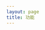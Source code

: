 ```yaml
---
layout: page
title: 功能
---
```


<script setup>
  import PageHeader from "./.vitepress/theme/components/PageHeader.vue";
  import FeaturePageSection from "./.vitepress/theme/components/FeaturePageSection.vue";
  import FeatureList from "./.vitepress/theme/components/FeatureList.vue";
  import { users, webDomains, mail, dns, databases, serverAdmin } from "./_data/features";
</script>

<FeaturePage>
  <PageHeader>
    <template #title>功能</template>
  </PageHeader>
  <FeaturePageSection image="/images/undraw_two_factor_authentication_namy.svg">
    <template #title>用户</template>
    <template #lead>与其他用户共享服务器访问权限，并限制其可用资源。</template>
    <template #list>
      <FeatureList :items="users"></FeatureList>
    </template>
  </FeaturePageSection>
  <FeaturePageSection image="/images/undraw_web_developer_re_h7ie.svg">
    <template #title>网站域名</template>
    <template #lead>添加多个域名并在其上快速安装应用。</template>
    <template #list>
      <FeatureList :items="webDomains"></FeatureList>
    </template>
  </FeaturePageSection>
  <FeaturePageSection image="/images/undraw_domain_names_re_0uun.svg">
    <template #title>DNS</template>
    <template #lead>管理你自己的 DNS 服务器！</template>
    <template #list>
      <FeatureList :items="dns"></FeatureList>
    </template>
  </FeaturePageSection>
  <FeaturePageSection image="/images/undraw_personal_email_re_4lx7.svg">
    <template #title>邮件</template>
    <template #lead>自托管邮箱，无需再为企业邮箱服务付费！</template>
    <template #list>
      <FeatureList :items="mail"></FeatureList>
    </template>
  </FeaturePageSection>
  <FeaturePageSection image="/images/undraw_maintenance_re_59vn.svg">
    <template #title>数据库</template>
    <template #lead>从电商到博客，数据库无处不在；你可以选择 MySQL 或 PostgreSQL。</template>
    <template #list>
      <FeatureList :items="databases"></FeatureList>
    </template>
  </FeaturePageSection>
  <FeaturePageSection image="/images/undraw_server_status_re_n8ln.svg">
    <template #title>服务器管理</template>
    <template #lead>高度可配置且友好易用，Hestia 足够强大以满足需求。</template>
    <template #list>
      <FeatureList :items="serverAdmin"></FeatureList>
    </template>
  </FeaturePageSection>
</FeaturePage>
